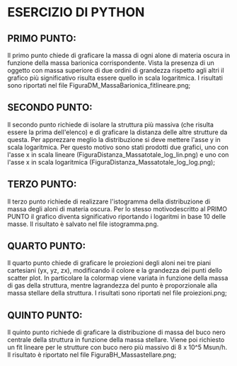 # ESERCIZIO DI PYTHON
## PRIMO PUNTO:                                                                                                                     
Il primo punto chiede di graficare la massa di ogni alone di materia oscura in funzione della massa barionica corrispondente. Vista la presenza di un oggetto con massa superiore di due ordini di grandezza rispetto agli altri il grafico più significativo risulta essere quello in scala logaritmica. I risultati sono riportati nel file FiguraDM\_MassaBarionica\_fitlineare.png;                                                                                                         
 
## SECONDO PUNTO:
Il secondo punto richiede di isolare la struttura più massiva (che risulta essere la prima dell'elenco) e di graficare la distanza delle altre strutture da questa. Per apprezzare meglio la distribuzione si deve mettere l'asse y in scala logaritmica. Per questo motivo sono stati prodotti due grafici, uno con l'asse x in scala lineare (FiguraDistanza\_Massatotale\_log\_lin.png) e uno con l'asse x in scala logaritmica (FiguraDistanza\_Massatotale\_log\_log.png);
 
## TERZO PUNTO:
Il terzo punto richiede di realizzare l'istogramma della distribuzione di massa degli aloni di materia oscura. Per lo stesso motivodescritto al PRIMO PUNTO il grafico diventa significativo riportando i logaritmi in base 10 delle masse. Il risultato è salvato nel file istogramma.png.    

## QUARTO PUNTO:
Il quarto punto chiede di graficare le proiezioni degli aloni nei tre piani cartesiani (yx, yz, zx), modificando il colore e la grandezza dei punti dello scatter plot. In particolare la colormap viene variata in funzione della massa di gas della struttura, mentre lagrandezza del punto è proporzionale alla massa stellare della struttura. I risultati sono riportati nel file proiezioni.png;

## QUINTO PUNTO:
Il quinto punto richiede di graficare la distribuzione di massa del buco nero centrale della struttura in funzione della massa stellare. Viene poi richiesto un fit lineare per le strutture con buco nero più massivo di 8 x 10^5 Msun/h. Il risultato è riportato nel file FiguraBH\_Massastellare.png; 
